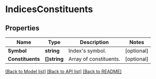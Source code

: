# IndicesConstituents

## Properties

Name | Type | Description | Notes
------------ | ------------- | ------------- | -------------
**Symbol** | **string** | Index&#39;s symbol. | [optional] 
**Constituents** | **[]string** | Array of constituents. | [optional] 

[[Back to Model list]](../README.md#documentation-for-models) [[Back to API list]](../README.md#documentation-for-api-endpoints) [[Back to README]](../README.md)


